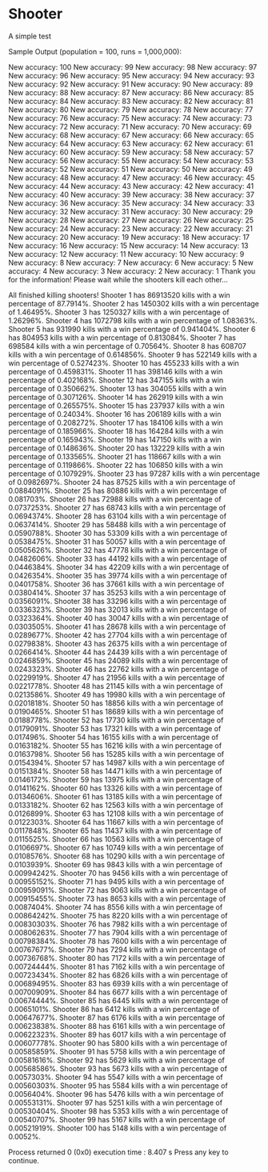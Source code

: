 Shooter
=======

A simple test

Sample Output (population = 100, runs = 1,000,000):

New accuracy: 100
New accuracy: 99
New accuracy: 98
New accuracy: 97
New accuracy: 96
New accuracy: 95
New accuracy: 94
New accuracy: 93
New accuracy: 92
New accuracy: 91
New accuracy: 90
New accuracy: 89
New accuracy: 88
New accuracy: 87
New accuracy: 86
New accuracy: 85
New accuracy: 84
New accuracy: 83
New accuracy: 82
New accuracy: 81
New accuracy: 80
New accuracy: 79
New accuracy: 78
New accuracy: 77
New accuracy: 76
New accuracy: 75
New accuracy: 74
New accuracy: 73
New accuracy: 72
New accuracy: 71
New accuracy: 70
New accuracy: 69
New accuracy: 68
New accuracy: 67
New accuracy: 66
New accuracy: 65
New accuracy: 64
New accuracy: 63
New accuracy: 62
New accuracy: 61
New accuracy: 60
New accuracy: 59
New accuracy: 58
New accuracy: 57
New accuracy: 56
New accuracy: 55
New accuracy: 54
New accuracy: 53
New accuracy: 52
New accuracy: 51
New accuracy: 50
New accuracy: 49
New accuracy: 48
New accuracy: 47
New accuracy: 46
New accuracy: 45
New accuracy: 44
New accuracy: 43
New accuracy: 42
New accuracy: 41
New accuracy: 40
New accuracy: 39
New accuracy: 38
New accuracy: 37
New accuracy: 36
New accuracy: 35
New accuracy: 34
New accuracy: 33
New accuracy: 32
New accuracy: 31
New accuracy: 30
New accuracy: 29
New accuracy: 28
New accuracy: 27
New accuracy: 26
New accuracy: 25
New accuracy: 24
New accuracy: 23
New accuracy: 22
New accuracy: 21
New accuracy: 20
New accuracy: 19
New accuracy: 18
New accuracy: 17
New accuracy: 16
New accuracy: 15
New accuracy: 14
New accuracy: 13
New accuracy: 12
New accuracy: 11
New accuracy: 10
New accuracy: 9
New accuracy: 8
New accuracy: 7
New accuracy: 6
New accuracy: 5
New accuracy: 4
New accuracy: 3
New accuracy: 2
New accuracy: 1
Thank you for the information! Please wait while the shooters kill each other...




All finished killing shooters!
Shooter 1 has 86913520 kills with a win percentage of 87.7914%.
Shooter 2 has 1450302 kills with a win percentage of 1.46495%.
Shooter 3 has 1250327 kills with a win percentage of 1.26296%.
Shooter 4 has 1072798 kills with a win percentage of 1.08363%.
Shooter 5 has 931990 kills with a win percentage of 0.941404%.
Shooter 6 has 804953 kills with a win percentage of 0.813084%.
Shooter 7 has 698584 kills with a win percentage of 0.70564%.
Shooter 8 has 608707 kills with a win percentage of 0.614856%.
Shooter 9 has 522149 kills with a win percentage of 0.527423%.
Shooter 10 has 455233 kills with a win percentage of 0.459831%.
Shooter 11 has 398146 kills with a win percentage of 0.402168%.
Shooter 12 has 347155 kills with a win percentage of 0.350662%.
Shooter 13 has 304055 kills with a win percentage of 0.307126%.
Shooter 14 has 262919 kills with a win percentage of 0.265575%.
Shooter 15 has 237937 kills with a win percentage of 0.24034%.
Shooter 16 has 206189 kills with a win percentage of 0.208272%.
Shooter 17 has 184106 kills with a win percentage of 0.185966%.
Shooter 18 has 164284 kills with a win percentage of 0.165943%.
Shooter 19 has 147150 kills with a win percentage of 0.148636%.
Shooter 20 has 132229 kills with a win percentage of 0.133565%.
Shooter 21 has 118667 kills with a win percentage of 0.119866%.
Shooter 22 has 106850 kills with a win percentage of 0.107929%.
Shooter 23 has 97287 kills with a win percentage of 0.0982697%.
Shooter 24 has 87525 kills with a win percentage of 0.0884091%.
Shooter 25 has 80886 kills with a win percentage of 0.081703%.
Shooter 26 has 72988 kills with a win percentage of 0.0737253%.
Shooter 27 has 68743 kills with a win percentage of 0.0694374%.
Shooter 28 has 63104 kills with a win percentage of 0.0637414%.
Shooter 29 has 58488 kills with a win percentage of 0.0590788%.
Shooter 30 has 53309 kills with a win percentage of 0.0538475%.
Shooter 31 has 50057 kills with a win percentage of 0.0505626%.
Shooter 32 has 47778 kills with a win percentage of 0.0482606%.
Shooter 33 has 44192 kills with a win percentage of 0.0446384%.
Shooter 34 has 42209 kills with a win percentage of 0.0426354%.
Shooter 35 has 39774 kills with a win percentage of 0.0401758%.
Shooter 36 has 37661 kills with a win percentage of 0.0380414%.
Shooter 37 has 35253 kills with a win percentage of 0.0356091%.
Shooter 38 has 33296 kills with a win percentage of 0.0336323%.
Shooter 39 has 32013 kills with a win percentage of 0.0323364%.
Shooter 40 has 30047 kills with a win percentage of 0.0303505%.
Shooter 41 has 28678 kills with a win percentage of 0.0289677%.
Shooter 42 has 27704 kills with a win percentage of 0.0279838%.
Shooter 43 has 26375 kills with a win percentage of 0.0266414%.
Shooter 44 has 24439 kills with a win percentage of 0.0246859%.
Shooter 45 has 24089 kills with a win percentage of 0.0243323%.
Shooter 46 has 22762 kills with a win percentage of 0.0229919%.
Shooter 47 has 21956 kills with a win percentage of 0.0221778%.
Shooter 48 has 21145 kills with a win percentage of 0.0213586%.
Shooter 49 has 19980 kills with a win percentage of 0.0201818%.
Shooter 50 has 18856 kills with a win percentage of 0.0190465%.
Shooter 51 has 18689 kills with a win percentage of 0.0188778%.
Shooter 52 has 17730 kills with a win percentage of 0.0179091%.
Shooter 53 has 17321 kills with a win percentage of 0.017496%.
Shooter 54 has 16155 kills with a win percentage of 0.0163182%.
Shooter 55 has 16216 kills with a win percentage of 0.0163798%.
Shooter 56 has 15285 kills with a win percentage of 0.0154394%.
Shooter 57 has 14987 kills with a win percentage of 0.0151384%.
Shooter 58 has 14471 kills with a win percentage of 0.0146172%.
Shooter 59 has 13975 kills with a win percentage of 0.0141162%.
Shooter 60 has 13326 kills with a win percentage of 0.0134606%.
Shooter 61 has 13185 kills with a win percentage of 0.0133182%.
Shooter 62 has 12563 kills with a win percentage of 0.0126899%.
Shooter 63 has 12108 kills with a win percentage of 0.0122303%.
Shooter 64 has 11667 kills with a win percentage of 0.0117848%.
Shooter 65 has 11437 kills with a win percentage of 0.0115525%.
Shooter 66 has 10563 kills with a win percentage of 0.0106697%.
Shooter 67 has 10749 kills with a win percentage of 0.0108576%.
Shooter 68 has 10290 kills with a win percentage of 0.0103939%.
Shooter 69 has 9843 kills with a win percentage of 0.00994242%.
Shooter 70 has 9456 kills with a win percentage of 0.00955152%.
Shooter 71 has 9495 kills with a win percentage of 0.00959091%.
Shooter 72 has 9063 kills with a win percentage of 0.00915455%.
Shooter 73 has 8653 kills with a win percentage of 0.0087404%.
Shooter 74 has 8556 kills with a win percentage of 0.00864242%.
Shooter 75 has 8220 kills with a win percentage of 0.00830303%.
Shooter 76 has 7982 kills with a win percentage of 0.00806263%.
Shooter 77 has 7904 kills with a win percentage of 0.00798384%.
Shooter 78 has 7600 kills with a win percentage of 0.00767677%.
Shooter 79 has 7294 kills with a win percentage of 0.00736768%.
Shooter 80 has 7172 kills with a win percentage of 0.00724444%.
Shooter 81 has 7162 kills with a win percentage of 0.00723434%.
Shooter 82 has 6826 kills with a win percentage of 0.00689495%.
Shooter 83 has 6939 kills with a win percentage of 0.00700909%.
Shooter 84 has 6677 kills with a win percentage of 0.00674444%.
Shooter 85 has 6445 kills with a win percentage of 0.0065101%.
Shooter 86 has 6412 kills with a win percentage of 0.00647677%.
Shooter 87 has 6176 kills with a win percentage of 0.00623838%.
Shooter 88 has 6161 kills with a win percentage of 0.00622323%.
Shooter 89 has 6017 kills with a win percentage of 0.00607778%.
Shooter 90 has 5800 kills with a win percentage of 0.00585859%.
Shooter 91 has 5758 kills with a win percentage of 0.00581616%.
Shooter 92 has 5629 kills with a win percentage of 0.00568586%.
Shooter 93 has 5673 kills with a win percentage of 0.0057303%.
Shooter 94 has 5547 kills with a win percentage of 0.00560303%.
Shooter 95 has 5584 kills with a win percentage of 0.0056404%.
Shooter 96 has 5476 kills with a win percentage of 0.00553131%.
Shooter 97 has 5251 kills with a win percentage of 0.00530404%.
Shooter 98 has 5353 kills with a win percentage of 0.00540707%.
Shooter 99 has 5167 kills with a win percentage of 0.00521919%.
Shooter 100 has 5148 kills with a win percentage of 0.0052%.


Process returned 0 (0x0)   execution time : 8.407 s
Press any key to continue.
